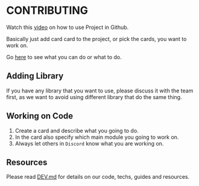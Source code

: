 # CONTRIBUTING

Watch this [video](https://www.youtube.com/watch?v=C6MGKHkNtxU) on how to use Project in Github.

Basically just add card card to the project, or pick the cards, you want to work on.

Go [here](https://github.com/tylim88/GameSenshi/projects) to see what you can do or what to do.

## Adding Library

If you have any library that you want to use, please discuss it with the team first, as we want to avoid using different library that do the same thing.

## Working on Code

1. Create a card and describe what you going to do.
2. In the card also specify which main module you going to work on.
3. Always let others in `Discord` know what you are working on.

## Resources

Please read [DEV.md](https://github.com/tylim88/GameSenshi/blob/master/DEV.md) for details on our code, techs, guides and resources.